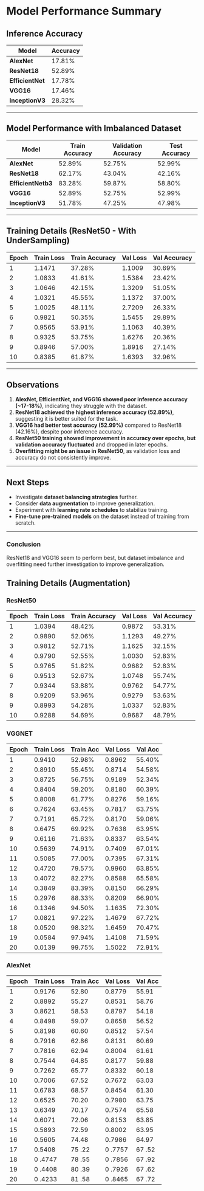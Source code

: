 # Model Performance Summary

## **Inference Accuracy**
| Model          | Accuracy |
|---------------|----------|
| **AlexNet**   | 17.81%   |
| **ResNet18**  | 52.89%   |
| **EfficientNet** | 17.78% |
| **VGG16**     | 17.46%   |
| **InceptionV3**  |  28.32% |

---

## **Model Performance with Imbalanced Dataset**

| Model          | Train Accuracy | Validation Accuracy| Test Accuracy |
|---------------|----------|----------|------------|
| **AlexNet**   | 52.89%   | 52.75% | 52.99% |
| **ResNet18**  | 62.17%   | 43.04% | 42.16% |
| **EfficientNetb3** | 83.28% | 59.87% | 58.80% |  
| **VGG16**     |  52.89%  | 52.75% | 52.99% | 
| **InceptionV3** |  51.78%  | 47.25% | 47.98% | 

---

## **Training Details (ResNet50 - With UnderSampling)**
| Epoch | Train Loss | Train Accuracy | Val Loss | Val Accuracy |
|-------|-----------|---------------|----------|-------------|
| 1     | 1.1471    | 37.28%        | 1.1009   | 30.69%      |
| 2     | 1.0833    | 41.61%        | 1.5384   | 23.42%      |
| 3     | 1.0646    | 42.15%        | 1.3209   | 51.05%      |
| 4     | 1.0321    | 45.55%        | 1.1372   | 37.00%      |
| 5     | 1.0025    | 48.11%        | 2.7209   | 26.33%      |
| 6     | 0.9821    | 50.35%        | 1.5455   | 29.89%      |
| 7     | 0.9565    | 53.91%        | 1.1063   | 40.39%      |
| 8     | 0.9325    | 53.75%        | 1.6276   | 20.36%      |
| 9     | 0.8946    | 57.00%        | 1.8916   | 27.14%      |
| 10    | 0.8385    | 61.87%        | 1.6393   | 32.96%      |

---

## **Observations**
1. **AlexNet, EfficientNet, and VGG16 showed poor inference accuracy (~17-18%)**, indicating they struggle with the dataset.
2. **ResNet18 achieved the highest inference accuracy (52.89%)**, suggesting it is better suited for the task.
3. **VGG16 had better test accuracy (52.99%)** compared to ResNet18 (42.16%), despite poor inference accuracy.
4. **ResNet50 training showed improvement in accuracy over epochs, but validation accuracy fluctuated** and dropped in later epochs.
5. **Overfitting might be an issue in ResNet50**, as validation loss and accuracy do not consistently improve.

---

## **Next Steps**
- Investigate **dataset balancing strategies** further.
- Consider **data augmentation** to improve generalization.
- Experiment with **learning rate schedules** to stabilize training.
- **Fine-tune pre-trained models** on the dataset instead of training from scratch.

---

### **Conclusion**
ResNet18 and VGG16 seem to perform best, but dataset imbalance and overfitting need further investigation to improve generalization.

## **Training Details (Augmentation)**

### ResNet50
| **Epoch** | **Train Loss** | **Train Accuracy** | **Val Loss** | **Val Accuracy** |
|-----------|----------------|--------------------|--------------|------------------|
| 1         | 1.0394         | 48.42%             | 0.9872       | 53.31%           |
| 2         | 0.9890         | 52.06%             | 1.1293       | 49.27%           |
| 3         | 0.9812         | 52.71%             | 1.1625       | 32.15%           |
| 4         | 0.9790         | 52.55%             | 1.0030       | 52.83%           |
| 5         | 0.9765         | 51.82%             | 0.9682       | 52.83%           |
| 6         | 0.9513         | 52.67%             | 1.0748       | 55.74%           |
| 7         | 0.9344         | 53.88%             | 0.9762       | 54.77%           |
| 8         | 0.9209         | 53.96%             | 0.9279       | 53.63%           |
| 9         | 0.8993         | 54.28%             | 1.0337       | 52.83%           |
| 10        | 0.9288         | 54.69%             | 0.9687       | 48.79%           |

### VGGNET
| **Epoch** | **Train Loss** | **Train Acc** | **Val Loss** | **Val Acc** |
|-----------|----------------|---------------|--------------|-------------|
| 1 | 0.9410 | 52.98% | 0.8962 | 55.40% |
| 2 | 0.8910 | 55.45% | 0.8714 | 54.58% |
| 3 | 0.8725 | 56.75% | 0.9189 | 52.34% |
| 4 | 0.8404 | 59.20% | 0.8180 | 60.39% |
| 5 | 0.8008 | 61.77% | 0.8276 | 59.16% |
| 6 | 0.7624 | 63.45% | 0.7817 | 63.75% |
| 7 | 0.7191 | 65.72% | 0.8170 | 59.06% |
| 8 | 0.6475 | 69.92% | 0.7638 | 63.95% |
| 9 | 0.6116 | 71.63% | 0.8337 | 63.54% |
| 10 | 0.5639 | 74.91% | 0.7409 | 67.01% |
| 11 | 0.5085 | 77.00% | 0.7395 | 67.31% |
| 12 | 0.4720 | 79.57% | 0.9960 | 63.85% |
| 13 | 0.4072 | 82.27% | 0.8588 | 65.58% |
| 14 | 0.3849 | 83.39% | 0.8150 | 66.29% |
| 15 | 0.2976 | 88.33% | 0.8209 | 66.90% |
| 16 | 0.1346 | 94.50% | 1.1635 | 72.30% |
| 17 | 0.0821 | 97.22% | 1.4679 | 67.72% |
| 18 | 0.0520 | 98.32% | 1.6459 | 70.47% |
| 19 | 0.0584 | 97.94% | 1.4108 | 71.59% |
| 20 | 0.0139 | 99.75% | 1.5022 | 72.91% |

### AlexNet

| **Epoch** | **Train Loss** | **Train Acc** | **Val Loss** | **Val Acc** |
|-------|------------|---------------|----------|-------------|
| 1     | 0.9176     | 52.80         | 0.8779   | 55.91       |
| 2     | 0.8892     | 55.27         | 0.8531   | 58.76       |
| 3     | 0.8621     | 58.53         | 0.8797   | 54.18       |
| 4     | 0.8498     | 59.07         | 0.8658   | 56.52       |
| 5     | 0.8198     | 60.60         | 0.8512   | 57.54       |
| 6     | 0.7916     | 62.86         | 0.8131   | 60.69       |
| 7     | 0.7816     | 62.94         | 0.8004   | 61.61       |
| 8     | 0.7544     | 64.85         | 0.8177   | 59.88       |
| 9     | 0.7262     | 65.77         | 0.8332   | 60.18       |
|10     | 0.7006     | 67.52         | 0.7672   | 63.03       |
|11     | 0.6783     | 68.57         | 0.8454   | 61.30       |
|12     | 0.6525     | 70.20         | 0.7980   | 63.75       |
|13     | 0.6349     | 70.17         | 0.7574   | 65.58       |
|14     | 0.6071     | 72.06         | 0.8153   | 63.85       |
|15     | 0.5893     | 72.59         | 0.8002   | 63.95       |
|16     | 0.5605     | 74.48         | 0.7986   | 64.97       |
|17     | 0.5408     |75 .22         |0 .7757   |67 .52       |
|18     |0 .4747     |78 .55         |0 .7856   |67 .92       |
|19     |0 .4408     |80 .39         |0 .7926   |67 .62       |
|20     |0 .4233     |81 .58         |0 .8465   |67 .72       |
